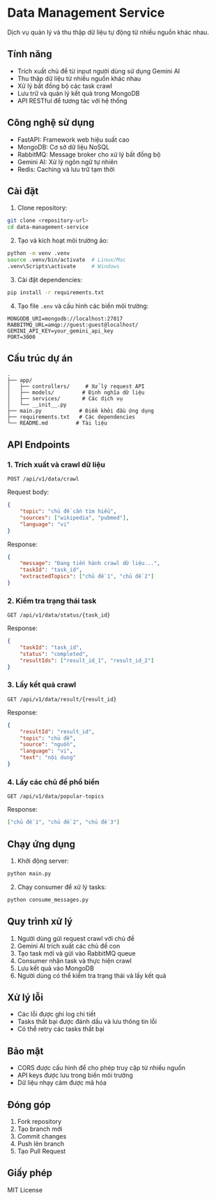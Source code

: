 # Data Management Service

Dịch vụ quản lý và thu thập dữ liệu tự động từ nhiều nguồn khác nhau.

## Tính năng

- Trích xuất chủ đề từ input người dùng sử dụng Gemini AI
- Thu thập dữ liệu từ nhiều nguồn khác nhau
- Xử lý bất đồng bộ các task crawl
- Lưu trữ và quản lý kết quả trong MongoDB
- API RESTful để tương tác với hệ thống

## Công nghệ sử dụng

- FastAPI: Framework web hiệu suất cao
- MongoDB: Cơ sở dữ liệu NoSQL
- RabbitMQ: Message broker cho xử lý bất đồng bộ
- Gemini AI: Xử lý ngôn ngữ tự nhiên
- Redis: Caching và lưu trữ tạm thời

## Cài đặt

1. Clone repository:
```bash
git clone <repository-url>
cd data-management-service
```

2. Tạo và kích hoạt môi trường ảo:
```bash
python -m venv .venv
source .venv/bin/activate  # Linux/Mac
.venv\Scripts\activate     # Windows
```

3. Cài đặt dependencies:
```bash
pip install -r requirements.txt
```

4. Tạo file `.env` và cấu hình các biến môi trường:
```env
MONGODB_URI=mongodb://localhost:27017
RABBITMQ_URL=amqp://guest:guest@localhost/
GEMINI_API_KEY=your_gemini_api_key
PORT=3000
```

## Cấu trúc dự án

```
.
├── app/
│   ├── controllers/     # Xử lý request API
│   ├── models/         # Định nghĩa dữ liệu
│   ├── services/       # Các dịch vụ
│   └── __init__.py
├── main.py            # Điểm khởi đầu ứng dụng
├── requirements.txt   # Các dependencies
└── README.md         # Tài liệu
```

## API Endpoints

### 1. Trích xuất và crawl dữ liệu

```http
POST /api/v1/data/crawl
```

Request body:
```json
{
    "topic": "chủ đề cần tìm hiểu",
    "sources": ["wikipedia", "pubmed"],
    "language": "vi"
}
```

Response:
```json
{
    "message": "Đang tiến hành crawl dữ liệu...",
    "taskId": "task_id",
    "extractedTopics": ["chủ đề 1", "chủ đề 2"]
}
```

### 2. Kiểm tra trạng thái task

```http
GET /api/v1/data/status/{task_id}
```

Response:
```json
{
    "taskId": "task_id",
    "status": "completed",
    "resultIds": ["result_id_1", "result_id_2"]
}
```

### 3. Lấy kết quả crawl

```http
GET /api/v1/data/result/{result_id}
```

Response:
```json
{
    "resultId": "result_id",
    "topic": "chủ đề",
    "source": "nguồn",
    "language": "vi",
    "text": "nội dung"
}
```

### 4. Lấy các chủ đề phổ biến

```http
GET /api/v1/data/popular-topics
```

Response:
```json
["chủ đề 1", "chủ đề 2", "chủ đề 3"]
```

## Chạy ứng dụng

1. Khởi động server:
```bash
python main.py
```

2. Chạy consumer để xử lý tasks:
```bash
python consume_messages.py
```

## Quy trình xử lý

1. Người dùng gửi request crawl với chủ đề
2. Gemini AI trích xuất các chủ đề con
3. Tạo task mới và gửi vào RabbitMQ queue
4. Consumer nhận task và thực hiện crawl
5. Lưu kết quả vào MongoDB
6. Người dùng có thể kiểm tra trạng thái và lấy kết quả

## Xử lý lỗi

- Các lỗi được ghi log chi tiết
- Tasks thất bại được đánh dấu và lưu thông tin lỗi
- Có thể retry các tasks thất bại

## Bảo mật

- CORS được cấu hình để cho phép truy cập từ nhiều nguồn
- API keys được lưu trong biến môi trường
- Dữ liệu nhạy cảm được mã hóa

## Đóng góp

1. Fork repository
2. Tạo branch mới
3. Commit changes
4. Push lên branch
5. Tạo Pull Request

## Giấy phép

MIT License